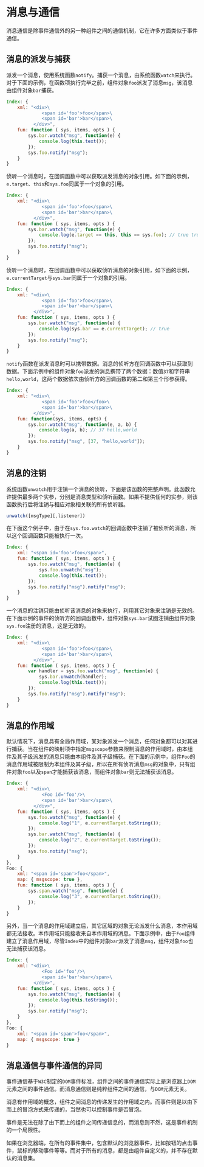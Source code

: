 # 消息与通信

消息通信是除事件通信外的另一种组件之间的通信机制，它在许多方面类似于事件通信。

## 消息的派发与捕获

派发一个消息，使用系统函数`notify`。捕获一个消息，由系统函数`watch`来执行。对于下面的示例，在函数项执行完毕之前，组件对象`foo`派发了消息`msg`，该消息由组件对象`bar`捕获。

```js
Index: {
    xml: "<div>\
             <span id='foo'>foo</span>\
             <span id='bar'>bar</span>\
          </div>",
    fun: function ( sys, items, opts ) {
        sys.bar.watch("msg", function(e) {
            console.log(this.text());
        });
        sys.foo.notify("msg");
    }
}
```

侦听一个消息时，在回调函数中可以获取派发消息的对象引用。如下面的示例，`e.target`、`this`和`sys.foo`同属于一个对象的引用。

```js
Index: {
    xml: "<div>\
             <span id='foo'>foo</span>\
             <span id='bar'>bar</span>\
          </div>",
    fun: function ( sys, items, opts ) {
        sys.bar.watch("msg", function(e) {
            console.log(e.target == this, this == sys.foo); // true true
        });
        sys.foo.notify("msg");
    }
}
```

侦听一个消息时，在回调函数中可以获取侦听消息的对象引用，如下面的示例，`e.currentTarget`与`sys.bar`同属于一个对象的引用。

```js
Index: {
    xml: "<div>\
             <span id='foo'>foo</span>\
             <span id='bar'>bar</span>\
          </div>",
    fun: function ( sys, items, opts ) {
        sys.bar.watch("msg", function(e) {
            console.log(sys.bar == e.currentTarget); // true
        });
        sys.foo.notify("msg");
    }
}
```

`notify`函数在派发消息时可以携带数据。消息的侦听方在回调函数中可以获取到数据。下面示例中的组件对象`foo`派发的消息携带了两个数据：数值`37`和字符串`hello,world`，这两个数据依次由侦听方的回调函数的第二和第三个形参获得。

```js
Index: {
    xml: "<div>\
             <span id='foo'>foo</foo>\
             <span id='bar'>bar</span>\
          </div>",
    fun: function(sys, items, opts) {
        sys.bar.watch("msg", function(e, a, b) {
            console.log(a, b); // 37 hello,world
        });
        sys.foo.notify("msg", [37, "hello,world"]);
    }
}
```

## 消息的注销

系统函数`unwatch`用于注销一个消息的侦听，下面是该函数的完整声明。此函数允许提供最多两个实参，分别是消息类型和侦听函数。如果不提供任何的实参，则该函数执行后将注销与相应对象相关联的所有侦听器。

```js
unwatch([msgType][,listener])
```

在下面这个例子中，由于在`sys.foo.watch`的回调函数中注销了被侦听的消息，所以这个回调函数只能被执行一次。

```js
Index: {
    xml: "<span id='foo'>foo</span>",
    fun: function ( sys, items, opts ) {
        sys.foo.watch("msg", function(e) {
            sys.foo.unwatch("msg");
            console.log(this.text());
        });
        sys.foo.notify("msg").notify("msg");
    }
}
```

一个消息的注销只能由侦听该消息的对象来执行，利用其它对象来注销是无效的。在下面示例的事件的侦听方的回调函数中，组件对象`sys.bar`试图注销由组件对象`sys.foo`注册的消息，这是无效的。

```js
Index: {
    xml: "<div>\
             <span id='foo'>foo</span>\
             <span id='bar'>bar</span>\
          </div>",
    fun: function ( sys, items, opts ) {
        var handler = sys.foo.watch("msg", function(e) {
            sys.bar.unwatch(handler);
            console.log(this.text());
        });
        sys.foo.notify("msg").notify("msg");
    }
}
```

## 消息的作用域

默认情况下，消息具有全局作用域，某对象派发一个消息，任何对象都可以对其进行捕获。当在组件的映射项中指定`msgscope`参数来限制消息的作用域时，由本组件及其子级派发的消息只能由本组件及其子级捕获。在下面的示例中，组件`Foo`的消息作用域被限制为本组件及其子级，所以在所有侦听消息`msg`的对象中，只有组件对象`foo`以及`span`才能捕获该消息，而组件对象`bar`则无法捕获该消息。

```js
Index: {
    xml: "<div>\
             <Foo id='foo'/>\
             <span id='bar'>bar</span>\
          </div>",
    fun: function ( sys, items, opts ) {
        sys.foo.watch("msg", function(e) {
            console.log("1", e.currentTarget.toString());
        });
        sys.bar.watch("msg", function(e) {
            console.log("2", e.currentTarget.toString());
        });
        sys.foo.notify("msg");
    }
},
Foo: {
    xml: "<span id='span'>foo</span>",
    map: { msgscope: true },
    fun: function ( sys, items, opts ) {
        sys.span.watch("msg", function(e) {
            console.log("3", e.currentTarget.toString());
        });
    }
}
```

另外，当一个消息的作用域建立后，其它区域的对象无论派发什么消息，本作用域都无法接收。本作用域只能接收来自本作用域的消息。下面示例中，由于`Foo`组件建立了消息作用域，尽管`Index`中的组件对象`bar`派发了消息`msg`，组件对象`foo`也无法捕获该消息。

```js
Index: {
    xml: "<div>\
             <Foo id='foo'/>\
             <span id='bar'>bar</span>\
          </div>",
    fun: function ( sys, items, opts ) {
        sys.foo.watch("msg", function(e) {
            console.log(this.toString());
        });
        sys.bar.notify("msg");
    }
},
Foo: {
    xml: "<span id='span'>foo</span>",
    map: { msgscope: true }
}
```

## 消息通信与事件通信的异同

事件通信基于`W3C`制定的`DOM`事件标准，组件之间的事件通信实际上是浏览器上`DOM`元素之间的事件通信。而消息通信则是纯粹组件之间的通信，与`DOM`元素无关。

消息有作用域的概念，组件之间消息的传递发生的作用域之内。而事件则是以由下而上的冒泡方式来传递的，当然也可以控制事件是否冒泡。

事件是无法在除了由下而上的组件之间传递信息的，而消息则不然，这是事件机制的一个局限性。

如果在浏览器端，在所有的事件集中，包含默认的浏览器事件，比如按钮的点击事件，鼠标的移动事件等等。而对于所有的消息，都是由组件自定义的，并不存在默认的消息集。